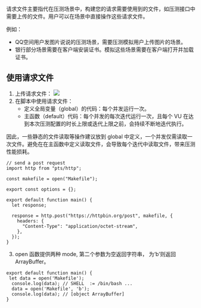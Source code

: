 请求文件主要指代在压测场景中，构建您的请求需要使用到的文件，如压测接口中需要上传的文件。用户可以在场景中直接操作这些请求文件。

例如：
- QQ空间用户发图片说说的压测场景，需要压测模拟用户上传图片的场景。
- 银行部分场景需要在客户端安装证书。模拟这些场景需要在客户端打开并加载证书。

## 使用请求文件

1. 上传请求文件：
![](https://qcloudimg.tencent-cloud.cn/raw/4b1ac7a3c7b191d20fdba59ab6a8108c.png)
2. 在脚本中使用请求文件：
	- 定义全局变量（global）的代码：每个并发运行一次。
	- 主函数（default）代码：每个并发的每次迭代运行一次，且每个 VU 在达到本次压测配置的时长上限或迭代上限之前，会持续不断地迭代执行。

因此，一些静态的文件读取等操作建议放到 global 中定义，一个并发仅需读取一次文件。避免在在主函数中定义读取文件，会导致每个迭代中读取文件，带来压测性能损耗。
```
// send a post request
import http from "pts/http";

const makefile = open("Makefile");

export const options = {};

export default function main() {
  let response;

  response = http.post("https://httpbin.org/post", makefile, {
    headers: {
      "Content-Type": "application/octet-stream",
    },
  });
}
```
3. open 函数提供两种 mode, 第二个参数为空返回字符串， 为‘b’则返回 ArrayBuffer。
```
export default function main() { 
 let data = open('Makefile');
  console.log(data); // SHELL  := /bin/bash ...
  data = open('Makefile', 'b');
  console.log(data); // [object ArrayBuffer]
}
```
